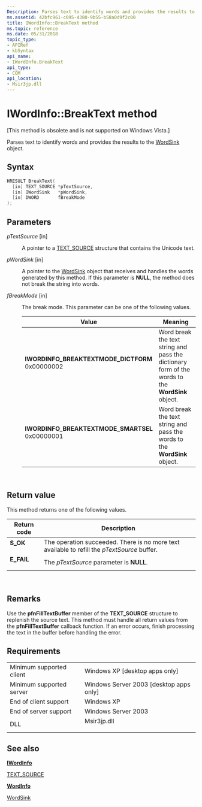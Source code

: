 ```yaml
---
Description: Parses text to identify words and provides the results to the WordSink object.
ms.assetid: 42bfc961-c095-4380-9b55-b58a0d9f2c00
title: IWordInfo::BreakText method
ms.topic: reference
ms.date: 05/31/2018
topic_type: 
- APIRef
- kbSyntax
api_name: 
- IWordInfo.BreakText
api_type: 
- COM
api_location: 
- Msir3jp.dll
---
```


# IWordInfo::BreakText method

\[This method is obsolete and is not supported on Windows Vista.\]

Parses text to identify words and provides the results to the [WordSink](/previous-versions//ms691570(v=vs.85)) object.

## Syntax


```C++
HRESULT BreakText(
  [in] TEXT_SOURCE *pTextSource,
  [in] IWordSink   *pWordSink,
  [in] DWORD       fBreakMode
);
```



## Parameters

<dl> <dt>

*pTextSource* \[in\]
</dt> <dd>

A pointer to a [TEXT\_SOURCE](/previous-versions//ms690919(v=vs.85)) structure that contains the Unicode text.

</dd> <dt>

*pWordSink* \[in\]
</dt> <dd>

A pointer to the [WordSink](/previous-versions//ms691570(v=vs.85)) object that receives and handles the words generated by this method. If this parameter is **NULL**, the method does not break the string into words.

</dd> <dt>

*fBreakMode* \[in\]
</dt> <dd>

The break mode. This parameter can be one of the following values.



| Value                                                                                                                                                                                                                                                                                   | Meaning                                                                                                     |
|-----------------------------------------------------------------------------------------------------------------------------------------------------------------------------------------------------------------------------------------------------------------------------------------|-------------------------------------------------------------------------------------------------------------|
| <span id="IWORDINFO_BREAKTEXTMODE_DICTFORM"></span><span id="iwordinfo_breaktextmode_dictform"></span><dl> <dt>**IWORDINFO\_BREAKTEXTMODE\_DICTFORM**</dt> <dt>0x00000002</dt> </dl> | Word break the text string and pass the dictionary form of the words to the **WordSink** object.<br/> |
| <span id="IWORDINFO_BREAKTEXTMODE_SMARTSEL"></span><span id="iwordinfo_breaktextmode_smartsel"></span><dl> <dt>**IWORDINFO\_BREAKTEXTMODE\_SMARTSEL**</dt> <dt>0x00000001</dt> </dl> | Word break the text string and pass the words to the **WordSink** object.<br/>                        |



 

</dd> </dl>

## Return value

This method returns one of the following values.



| Return code                                                                            | Description                                                                                             |
|----------------------------------------------------------------------------------------|---------------------------------------------------------------------------------------------------------|
| <dl> <dt>**S\_OK**</dt> </dl>   | The operation succeeded. There is no more text available to refill the *pTextSource* buffer.<br/> |
| <dl> <dt>**E\_FAIL**</dt> </dl> | The *pTextSource* parameter is **NULL**.<br/>                                                     |



 

## Remarks

Use the **pfnFillTextBuffer** member of the **TEXT\_SOURCE** structure to replenish the source text. This method must handle all return values from the **pfnFillTextBuffer** callback function. If an error occurs, finish processing the text in the buffer before handling the error.

## Requirements



|                                     |                                                                                        |
|-------------------------------------|----------------------------------------------------------------------------------------|
| Minimum supported client<br/> | Windows XP \[desktop apps only\]<br/>                                            |
| Minimum supported server<br/> | Windows Server 2003 \[desktop apps only\]<br/>                                   |
| End of client support<br/>    | Windows XP<br/>                                                                  |
| End of server support<br/>    | Windows Server 2003<br/>                                                         |
| DLL<br/>                      | <dl> <dt>Msir3jp.dll</dt> </dl> |



## See also

<dl> <dt>

[**IWordInfo**](iwordinfo.md)
</dt> <dt>

[TEXT\_SOURCE](/previous-versions//ms690919(v=vs.85))
</dt> <dt>

[**WordInfo**](wordinfo-coclass.md)
</dt> <dt>

[WordSink](/previous-versions//ms691570(v=vs.85))
</dt> </dl>

 

 